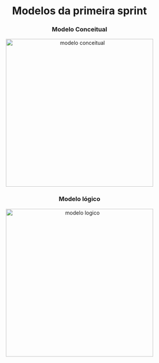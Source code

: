<h1 align="center">Modelos da primeira sprint</h1>
 
<h3 align="center">Modelo Conceitual</h3>
<p align="center">
<img src= "https://github.com/ZeldaBD/Project-RH/blob/version1.0/modelos_banco/modelos_img/conceitualVaga.PNG" width="400" title="modelo conceitual">
</p>

<h3 align="center">Modelo lógico</h3>
<p align="center">
<img src= "https://github.com/ZeldaBD/Project-RH/blob/version1.0/modelos_banco/modelos_img/logicoVaga.PNG" width="400" title="modelo logico">
</p>
